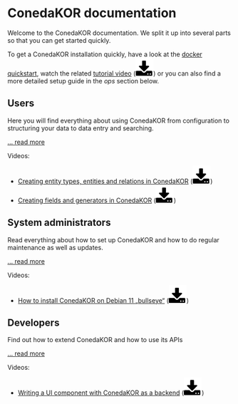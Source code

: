 # ConedaKOR documentation

Welcome to the ConedaKOR documentation. We split it up into several parts so that you can get started quickly.

To get a ConedaKOR installation quickly, have a look at the [docker quickstart](docker.md), watch the related [tutorial video](https://www.youtube.com/watch?v=S7HrlhOMVkc) ([<img src="icons/download.svg" />](https://coneda.net/wp-content/uploads/2023/02/Docker-Installation.mov)) or you can also find a more detailed setup guide in the *ops* section below.

## Users

Here you will find everything about using ConedaKOR from configuration to structuring your data to data entry and searching.

[… read more](user.md)

Videos:

* [Creating entity types, entities and relations in ConedaKOR](https://www.youtube.com/watch?v=vAR8FjORVzg) 
  ([<img src="icons/download.svg" />](https://coneda.net/wp-content/uploads/2023/02/Entitaetstypen-und-Entitaeten.mov))
* [Creating fields and generators in ConedaKOR](https://www.youtube.com/watch?v=801feeJ3Zuc)
  ([<img src="icons/download.svg" />](https://coneda.net/wp-content/uploads/2023/02/Fields.mov))


## System administrators

Read everything about how to set up ConedaKOR and how to do regular maintenance as well as updates.

[… read more](ops.md)

Videos:

* [How to install ConedaKOR on Debian 11 „bullseye“](https://www.youtube.com/watch?v=ejQngJ2Zp-Y)
  ([<img src="icons/download.svg" />](https://coneda.net/wp-content/uploads/2023/02/Installation-KOR-Debian.mov))

## Developers

Find out how to extend ConedaKOR and how to use its APIs

[… read more](dev.md)

Videos:

* [Writing a UI component with ConedaKOR as a backend](https://www.youtube.com/watch?v=0dWDk4LCl4I)
  ([<img src="icons/download.svg" />](https://coneda.net/wp-content/uploads/2023/02/UI-component-KOR-backend.mov))
